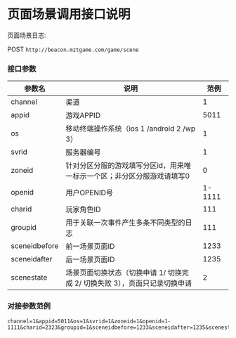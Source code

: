 页面场景调用接口说明
=========================

页面场景日志:

POST `http://beacon.mztgame.com/game/scene`
 
### 接口参数
 
| 参数名 | 说明 | 范例 |
|------|------|------|
| channel | 渠道 | 1 |
| appid | 游戏APPID | 5011 |
| os | 移动终端操作系统（ios 1 /android 2 /wp 3） | 1 |
| svrid | 服务器编号 | 1 |
| zoneid | 针对分区分服的游戏填写分区id，用来唯一标示一个区；非分区分服游戏请填写0 | 0 |
| openid | 用户OPENID号 | 1-1111 |
| charid | 玩家角色ID | 111 |
| groupid | 用于关联一次事件产生多条不同类型的日志 | 111 |
| sceneidbefore | 前一场景页面ID | 1233 |
| sceneidafter | 后一场景页面ID | 1235 |
| scenestate | 场景页面切换状态（切换申请 1/ 切换完成 2/ 切换失败 3），页面只记录切换申请 | 2 |


### 对接参数范例

```
channel=1&appid=5011&os=1&svrid=1&zoneid=1&openid=1-1111&charid=2323&groupid=1&sceneidbefore=1233&sceneidafter=1235&scenestate=2
```
